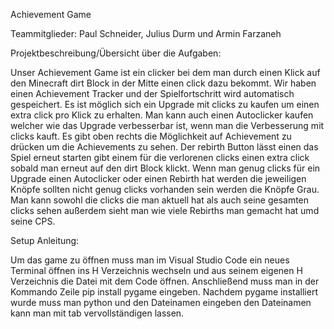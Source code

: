 Achievement Game

Teammitglieder: Paul Schneider, Julius Durm und Armin Farzaneh

Projektbeschreibung/Übersicht über die Aufgaben:

Unser Achievement Game ist ein clicker bei dem man durch einen Klick auf den Minecraft dirt Block in der Mitte einen click dazu bekommt.
Wir haben einen Achievement Tracker und der Spielfortschritt wird automatisch gespeichert. Es ist möglich sich ein Upgrade mit clicks 
zu kaufen um einen extra click pro Klick zu erhalten. Man kann auch einen Autoclicker kaufen welcher wie das Upgrade verbesserbar 
ist, wenn man die Verbesserung mit clicks kauft. Es gibt oben rechts die Möglichkeit auf Achievement zu drücken um die Achievements zu sehen.
Der rebirth Button lässt einen das Spiel erneut starten gibt einem für die verlorenen clicks einen extra click sobald man erneut auf den dirt Block klickt. 
Wenn man genug clicks für ein Upgrade einen Autoclicker oder einen Rebirth hat werden die jeweiligen Knöpfe sollten nicht genug clicks vorhanden sein werden die Knöpfe Grau.
Man kann sowohl die clicks die man aktuell hat als auch seine gesamten clicks sehen außerdem sieht man wie viele Rebirths man gemacht hat umd seine CPS.

Setup Anleitung:

Um das game zu öffnen muss man im Visual Studio Code ein neues Terminal öffnen ins H Verzeichnis wechseln und aus seinem eigenen H Verzeichnis die Datei mit dem Code öffnen.
Anschließend muss man in der Kommando Zeile pip install pygame eingeben. Nachdem pygame installiert wurde muss man python und den Dateinamen eingeben den Dateinamen kann man mit tab vervollständigen lassen. 
